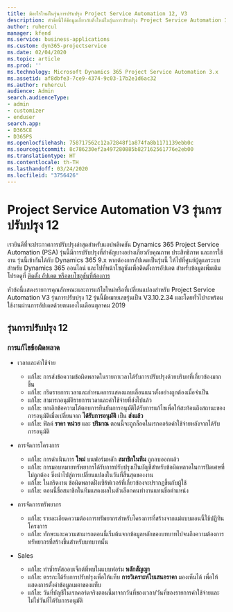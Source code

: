 ```yaml
---
title: มีอะไรใหม่ในรุ่นการปรับปรุง Project Service Automation 12, V3
description: หัวข้อนี้ให้ข้อมูลเกี่ยวกับสิ่งใหม่ในรุ่นการปรับปรุง Project Service Automation 12, V3
author: ruhercul
manager: kfend
ms.service: business-applications
ms.custom: dyn365-projectservice
ms.date: 02/04/2020
ms.topic: article
ms.prod: ''
ms.technology: Microsoft Dynamics 365 Project Service Automation 3.x
ms.assetid: af8dbfe3-7ce9-4374-9c03-17b2e1d6ac32
ms.author: ruhercul
audience: Admin
search.audienceType:
- admin
- customizer
- enduser
search.app:
- D365CE
- D365PS
ms.openlocfilehash: 758717562c12a72848f1a874fa8b1171139ebb0c
ms.sourcegitcommit: 8c786230ef2a497280885b827162561776e2eb00
ms.translationtype: HT
ms.contentlocale: th-TH
ms.lasthandoff: 03/24/2020
ms.locfileid: "3756426"
---
```

# <a name="project-service-automation-v3-update-release-12"></a>Project Service Automation V3 รุ่นการปรับปรุง 12
เรายินดีที่จะประกาศการปรับปรุงล่าสุดสำหรับแอปพลิเคชัน Dynamics 365 Project Service Automation (PSA) รุ่นนี้มีการปรับปรุงที่สำคัญบางอย่างเกี่ยวกับคุณภาพ ประสิทธิภาพ และการใช้งาน รุ่นนี้เข้ากันได้กับ Dynamics 365 9.x หากต้องการอัปเดตเป็นรุ่นนี้ ให้ไปที่ศูนย์ผู้ดูแลระบบสำหรับ Dynamics 365 ออนไลน์ และไปที่หน้าโซลูชันเพื่อติดตั้งการอัปเดต สำหรับข้อมูลเพิ่มเติม โปรดดูที่ [ติดตั้ง อัปเดต หรือลบโซลูชันที่ต้องการ](https://docs.microsoft.com/power-platform/admin/install-remove-preferred-solution)

หัวข้อนี้แสดงรายการคุณลักษณะและการแก้ไขใหม่หรือที่เปลี่ยนแปลงสำหรับ Project Service Automation V3 รุ่นการปรับปรุง 12 รุ่นนี้มีหมายเลขรุ่นเป็น V3.10.2.34 และโดยทั่วไปจะพร้อมใช้งานผ่านการอัปเดตด้วยตนเองในเดือนตุลาคม 2019

## <a name="update-release-12"></a>รุ่นการปรับปรุง 12

### <a name="bug-fixes"></a>การแก้ไขข้อผิดพลาด

- เวลาและค่าใช้จ่าย

    - แก้ไข: การส่งข้อความข้อผิดพลาดในรายกาเวลาได้รับการปรับปรุงด้วยบริบทที่เกี่ยวข้องมากขึ้น
    - แก้ไข: กริดรายการเวลาและกำหนดการแสดงแถบเลื่อนแนวตั้งอย่างถูกต้องเมื่อจำเป็น
    - แก้ไข: สามารถอนุมัติรายการเวลาและค่าใช้จ่ายที่ส่งไปแล้ว
    - แก้ไข: ยกเลิกข้อความโต้ตอบการยืนยันการอนุมัติได้รับการแก้ไขเพื่อให้สะท้อนถึงสถานะของการอนุมัติเมื่อเปลี่ยนจาก **ได้รับการอนุมัติ** เป็น **ส่งแล้ว**
    - แก้ไข: ฟิลด์ **ราคา** **หน่วย** และ **ปริมาณ** ตอนนี้จะถูกล็อคในเรกคอร์ดค่าใช้จ่ายหลังจากได้รับการอนุมัติ

- การจัดการโครงการ

    - แก้ไข: การดำเนินการ **ใหม่** บนฟอร์มหลัก **สมาชิกในทีม** ถูกลบออกแล้ว
    - แก้ไข: การมอบหมายทรัพยากรได้รับการปรับปรุงเป็นบัญชีสำหรับข้อผิดพลาดในการปัดเศษที่ไม่ถูกต้อง ซึ่งนำไปสู่การเปลี่ยนแปลงในวันที่สิ้นสุดของงาน
    - แก้ไข: ในกริดงาน ข้อผิดพลาดฝั่งเซิร์ฟเวอร์ที่เกี่ยวข้องจะปรากฏขึ้นกับผู้ใช้
    - แก้ไข: ตอนนี้ชื่อสมาชิกในทีมแสดงผลในตัวเลือกคนทำงานแทนชื่อตำแหน่ง

- การจัดการทรัพยากร

    - แก้ไข: รายละเอียดความต้องการทรัพยากรสำหรับโครงการที่สร้างจากแม่แบบตอนนี้ใช้ปฏิทินโครงการ
    - แก้ไข: ทักษะและความสามารถตอนนี้เริ่มต้นจากข้อมูลหลักของบทบาทไปจนถึงความต้องการทรัพยากรที่สร้างขึ้นสำหรับบทบาทนั้น

- Sales

    - แก้ไข: ทำซ้ำรหัสออบเจ็กต์ที่พบในแบบฟอร์ม **หลักสัญญา**
    - แก้ไข: ตรรกะได้รับการปรับปรุงเพื่อให้แท็บ **การวิเคราะห์ใบเสนอราคา** มองเห็นได้ เพื่อให้แสดงการตั้งค่าข้อมูลเมตาของแท็บ
    - แก้ไข: วันที่บัญชีในเรกคอร์ดจริงตอนนี้มาจากวันที่ของเวลา/วันที่ของรายการค่าใช้จ่ายและไม่ใช่วันที่ได้รับการอนุมัติ
